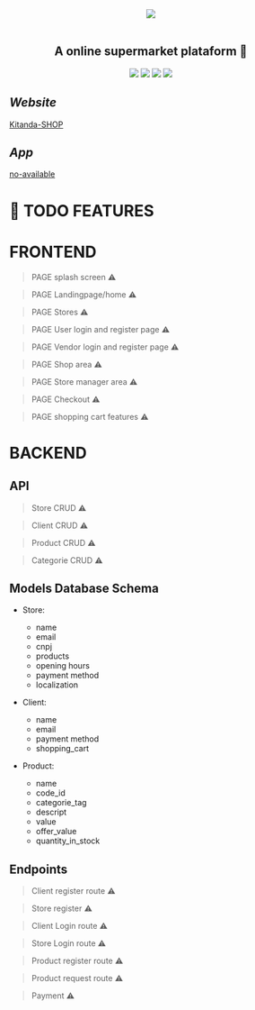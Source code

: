 <div align='center'>
    <img src='https://user-images.githubusercontent.com/55309160/108445470-356e7380-723b-11eb-8615-0f560f338f8d.png'></img><br/><br/>
    <h2><b>A online supermarket plataform 💸</b></h2>
    <img src='https://img.shields.io/badge/Python-3.9.2-blue'></img>
    <img src='https://img.shields.io/badge/FastAPI-x.x.x-red'></img>
    <img src='https://img.shields.io/badge/React-16.14.3-green'></img>  
    <img src='https://img.shields.io/badge/Ionic-5.5.x-red'></img>
    
</div>

## *Website*

[Kitanda-SHOP](https://www.kitanda.shop/)

## *App*

[no-available]()
# :pushpin: **TODO FEATURES** 
# FRONTEND

> PAGE splash screen :warning:

> PAGE Landingpage/home :warning:

> PAGE Stores :warning:

> PAGE User login and register page :warning:

> PAGE Vendor login and register page :warning:

> PAGE Shop area :warning:

> PAGE Store manager area :warning:

> PAGE Checkout :warning:

> PAGE shopping cart  features :warning:

# BACKEND

## API

> Store CRUD :warning:

> Client CRUD :warning:

> Product CRUD :warning:

> Categorie CRUD :warning:

## Models Database Schema

- Store:
   
   - name 
   - email 
   - cnpj 
   - products
   - opening hours
   - payment method
   - localization

- Client:
   
   - name 
   - email
   - payment method
   - shopping_cart

- Product:
   
   - name
   - code_id
   - categorie_tag
   - descript
   - value
   - offer_value
   - quantity_in_stock

## Endpoints

> Client register route :warning:

> Store register :warning:

> Client Login route :warning:

> Store Login route :warning:

> Product register route :warning:

> Product request route :warning:

> Payment :warning:

